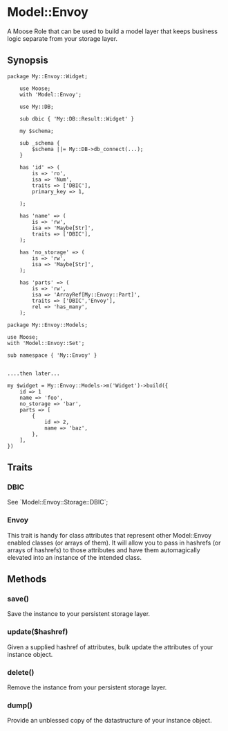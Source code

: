 # Model::Envoy

A Moose Role that can be used to build a model layer that keeps business logic separate from your storage layer.

## Synopsis

    package My::Envoy::Widget;

        use Moose;
        with 'Model::Envoy';

        use My::DB;

        sub dbic { 'My::DB::Result::Widget' }

        my $schema;

        sub _schema {
            $schema ||= My::DB->db_connect(...);
        }

        has 'id' => (
            is => 'ro',
            isa => 'Num',
            traits => ['DBIC'],
            primary_key => 1,

        );

        has 'name' => (
            is => 'rw',
            isa => 'Maybe[Str]',
            traits => ['DBIC'],
        );

        has 'no_storage' => (
            is => 'rw',
            isa => 'Maybe[Str]',
        );

        has 'parts' => (
            is => 'rw',
            isa => 'ArrayRef[My::Envoy::Part]',
            traits => ['DBIC','Envoy'],
            rel => 'has_many',
        );

    package My::Envoy::Models;

    use Moose;
    with 'Model::Envoy::Set';

    sub namespace { 'My::Envoy' }


    ....then later...

    my $widget = My::Envoy::Models->m('Widget')->build({
        id => 1
        name => 'foo',
        no_storage => 'bar',
        parts => [
            {
                id => 2,
                name => 'baz',
            },
        ],
    })

## Traits

### DBIC

See \`Model::Envoy::Storage::DBIC\`;

### Envoy

This trait is handy for class attributes that represent other Model::Envoy
enabled classes (or arrays of them).  It will allow you to pass in hashrefs
(or arrays of hashrefs) to those attributes and have them automagically elevated
into an instance of the intended class.

## Methods

### save()

Save the instance to your persistent storage layer.

### update($hashref)

Given a supplied hashref of attributes, bulk update the attributes of your instance object.

### delete()

Remove the instance from your persistent storage layer.

### dump()

Provide an unblessed copy of the datastructure of your instance object.
